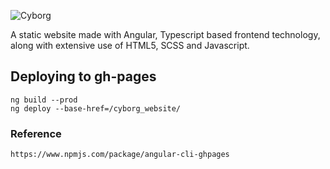 ![Cyborg](https://drive.google.com/uc?export=view&id=1a13C8iLtDRUqt20RDkDxQZVf1pfzg6bq)

A static website made with Angular, Typescript based frontend technology, along with extensive use of HTML5, SCSS and Javascript.

## Deploying to gh-pages
    ng build --prod
    ng deploy --base-href=/cyborg_website/

### Reference
    https://www.npmjs.com/package/angular-cli-ghpages